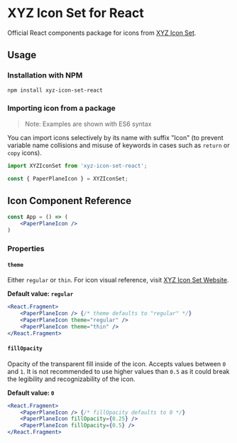 # XYZ Icon Set for React

Official React components package for icons from [XYZ Icon Set](https://github.com/bartaxyz/xyz-icon-set).

### 

## Usage

### Installation with NPM

```bash
npm install xyz-icon-set-react
```

### Importing icon from a package

> Note: Examples are shown with ES6 syntax

You can import icons selectively by its name with suffix "Icon" (to prevent variable name collisions and misuse of keywords in cases such as `return` or `copy` icons).

```typescript
import XYZIconSet from 'xyz-icon-set-react';

const { PaperPlaneIcon } = XYZIconSet;
```



## Icon Component Reference

```jsx
const App = () => (
    <PaperPlaneIcon />
)
```



### Properties

#### `theme`

Either `regular` or `thin`. For icon visual reference, visit [XYZ Icon Set Website](https://ondrejbarta.xyz/xyz-icon-set).

**Default value: `regular`**

```jsx
<React.Fragment>
    <PaperPlaneIcon /> {/* theme defaults to "regular" */}
    <PaperPlaneIcon theme="regular" />
    <PaperPlaneIcon theme="thin" />
</React.Fragment>
```



#### `fillOpacity`

Opacity of the transparent fill inside of the icon. Accepts values between `0` and `1`. It is not recommended to use higher values than `0.5` as it could break the legibility and recognizability of the icon.

**Default value: `0`**

```jsx
<React.Fragment>
    <PaperPlaneIcon /> {/* fillOpacity defaults to 0 */}
    <PaperPlaneIcon fillOpacity={0.25} />
    <PaperPlaneIcon fillOpacity={0.5} />
</React.Fragment>
```
